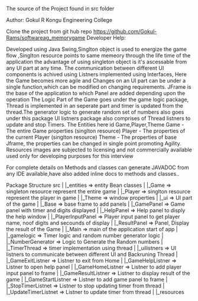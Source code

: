 The source of the Project found in src folder

Author: Gokul R
	Kongu Engineering College

Clone the project from git hub repo
	https://github.com/Gokul-Rams/softwareag_memorygame
Developer Help:

Developed using Java Swing,Singlton object is used to energize the game flow ,Singlton
resource points to same memeory through the life time of the application the advantage
of using singleton object is it's ascessable from any UI part at any time.
The communication between different UI components is achived using Listners
implemented using Interfaces, Here the Game becomes more agile and Changes on an
UI part can be under a single function,which can be modified on changing requirements.
JFrame is the base of the application to which Panel are added depending upon
the operation
The Logic Part of the Game goes under the game logic package, Thread is implemented
in an seperate part and timer is updated from the thread.The generator logic to generate
random set of numbers also goes under this package
UI listners package also comprises of Thread listners to update and stop Timers.
The Entities here id Game,Player,Theme
Game - The entire Game properties (singlton resource)
Player - The properties of the current Player (singlton resource)
Theme - The properties of base Jframe, the properties can be changed in single point
promoting Agility.
Resources images are subjected to licensing and not commercially available used only
for developing purposes for this interview

For complete details on Methods and classes can generate JAVADOC from any IDE
available,have also added inline docs to methods and classes..

Package Structure
	src
	|
	|_entities => entity Bean classes
	|	|_Game => singleton resource represent the entire game
	|	|_Player => singlton resource represent the player in game
	|	|_Theme => window properties
	|
	|_ui => UI part of the game
	|	|_Base => base frame to add panels
	|	|_GamePanel => Game panel with timer and digits displayed
	|	|_HelpPanel => Help panel to disply the help window
	|	|_PlayerInputPanel => Player input panel to get player name, noof digits and
		 secounds of display
	|	|_ResultPanel => Panel, Display the result of the Game
	|	|_Main => main of the application start of app
	|
	|_gamelogic => Timer logic and random number generator logic
	|	|_NumberGenerator => Logic to Generate the Random numbers
	|	|_TimerThread => timer implementation using thread
	|
	|_uilistners => UI listners to communicate between different UI and Backruning Thread
	|	|_GameExitListner => Listner to exit from Home
	|	|_GameHelpListner => Listner to open help panel
	|	|_GameHomeListner => Listner to add player input panel to frame
	|	|_GameResultListner => Listner to display result of the game
	|	|_GameStartListner => Listner to add game panel to frame
	|	|_StopTimerListnet => Listner to stop updating timer from thread
	|	|_UpdateTimerListnet => Listner to update timer from thread
	|
	|_resources

